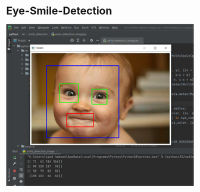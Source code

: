 # Eye-Smile-Detection

![alt text](https://github.com/SrinathKoduru/Eye-Smile-Detection/blob/main/ss_i.png?raw=true)
